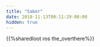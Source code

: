 ```yaml
---
title: "Saber"
date: 2019-11-13T00:11:29-08:00
hidden: true
---
```


{{%sharedloot ros the_overthere%}}